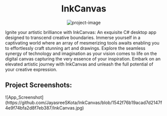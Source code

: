 <h1 align="center" id="title">InkCanvas</h1> <p align="center"><img src="https://socialify.git.ci/JayasreeSKota/InkCanvas/image?font=KoHo&amp;language=1&amp;name=1&amp;owner=1&amp;stargazers=1&amp;theme=Light" alt="project-image"></p> <p id="description">Ignite your artistic brilliance with InkCanvas: An exquisite C# desktop app designed to transcend creative boundaries. Immerse yourself in a captivating world where an array of mesmerizing tools awaits enabling you to effortlessly craft stunning art and drawings. Explore the seamless synergy of technology and imagination as your vision comes to life on the digital canvas capturing the very essence of your inspiration. Embark on an elevated artistic journey with InkCanvas and unleash the full potential of your creative expression.</p> <h2>Project Screenshots:</h2> 
![App_Screenshot](https://github.com/JayasreeSKota/InkCanvas/blob/1542f76b19acad7d2147f4e9f74bfa2d8f7eb387/InkCanvas.jpg)
